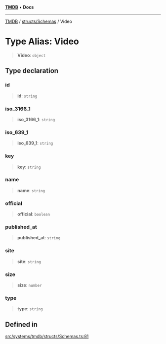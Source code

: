 [**TMDB**](../../../README.md) • **Docs**

***

[TMDB](../../../README.md) / [structs/Schemas](../README.md) / Video

# Type Alias: Video

> **Video**: `object`

## Type declaration

### id

> **id**: `string`

### iso\_3166\_1

> **iso\_3166\_1**: `string`

### iso\_639\_1

> **iso\_639\_1**: `string`

### key

> **key**: `string`

### name

> **name**: `string`

### official

> **official**: `boolean`

### published\_at

> **published\_at**: `string`

### site

> **site**: `string`

### size

> **size**: `number`

### type

> **type**: `string`

## Defined in

[src/systems/tmdb/structs/Schemas.ts:81](https://github.com/Norviah/media-hub/blob/18a8c2edf600e1d27fc5173db1855dfb068c9a34/src/systems/tmdb/structs/Schemas.ts#L81)
